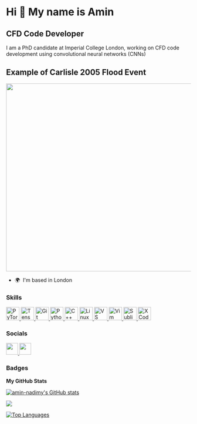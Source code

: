 Hi 👋 My name is Amin
=====================

CFD Code Developer
------------------

I am a PhD candidate at Imperial College London, working on CFD code development using convolutional neural networks (CNNs)

## Example of Carlisle 2005 Flood Event
<img src="https://github.com/Amin-Nadimy/Shallow_Water_Equations_-SWE-/blob/main/SWE_2.gif" width="512" />


* 🌍  I'm based in London

### Skills


<p align="left">
    <a href="https://pytorch.org/" target="_blank" rel="noreferrer">
        <img src="https://raw.githubusercontent.com/danielcranney/readme-generator/main/public/icons/skills/pytorch-colored.svg" width="36" height="36" alt="PyTorch" />
    </a>
    <a href="https://www.tensorflow.org/" target="_blank" rel="noreferrer">
        <img src="https://raw.githubusercontent.com/danielcranney/readme-generator/main/public/icons/skills/tensorflow-colored.svg" width="36" height="36" alt="TensorFlow" />
    </a>
    <a href="https://git-scm.com/" target="_blank" rel="noreferrer">
        <img src="https://raw.githubusercontent.com/danielcranney/readme-generator/main/public/icons/skills/git-colored.svg" width="36" height="36" alt="Git" />
    </a>
    <a href="https://www.python.org/" target="_blank" rel="noreferrer">
        <img src="https://raw.githubusercontent.com/danielcranney/readme-generator/main/public/icons/skills/python-colored.svg" width="36" height="36" alt="Python" />
    </a>
    <a href="https://docs.microsoft.com/en-us/cpp/?view=msvc-170" target="_blank" rel="noreferrer">
        <img src="https://raw.githubusercontent.com/danielcranney/readme-generator/main/public/icons/skills/cplusplus-colored.svg" width="36" height="36" alt="C++" />
    </a>
  <a href="https://www.linux.org" target="_blank" rel="noreferrer">
        <img src="https://raw.githubusercontent.com/danielcranney/readme-generator/main/public/icons/skills/linux-colored.svg" width="36" height="36" alt="Linux" />
    </a>
    <a href="https://code.visualstudio.com/" target="_blank" rel="noreferrer">
        <img src="https://raw.githubusercontent.com/danielcranney/readme-generator/main/public/icons/skills/visualstudiocode.svg" width="36" height="36" alt="VS Code" />
    </a>
    <a href="https://www.vim.org/" target="_blank" rel="noreferrer">
        <img src="https://raw.githubusercontent.com/danielcranney/readme-generator/main/public/icons/skills/vim.svg" width="36" height="36" alt="Vim" />
    </a>
    <a href="https://www.sublimetext.com/index2" target="_blank" rel="noreferrer">
        <img src="https://raw.githubusercontent.com/danielcranney/readme-generator/main/public/icons/skills/sublimetext.svg" width="36" height="36" alt="Sublime Text" />
    </a>
    <a href="https://www.xcode.com" target="_blank" rel="noreferrer">
        <img src="https://raw.githubusercontent.com/danielcranney/readme-generator/main/public/icons/skills/xcode.svg" width="36" height="36" alt="XCode" />
    </a>
</p>



### Socials

<p align="left"> <a href="https://www.github.com/amin-nadimy" target="_blank" rel="noreferrer"> <picture> <source media="(prefers-color-scheme: dark)" srcset="https://raw.githubusercontent.com/danielcranney/readme-generator/main/public/icons/socials/github-dark.svg" /> <source media="(prefers-color-scheme: light)" srcset="https://raw.githubusercontent.com/danielcranney/readme-generator/main/public/icons/socials/github.svg" /> <img src="https://raw.githubusercontent.com/danielcranney/readme-generator/main/public/icons/socials/github.svg" width="32" height="32" /> </picture> </a> <a href="https://www.linkedin.com/in/amin-nadimy" target="_blank" rel="noreferrer"> <picture> <source media="(prefers-color-scheme: dark)" srcset="https://raw.githubusercontent.com/danielcranney/readme-generator/main/public/icons/socials/linkedin-dark.svg" /> <source media="(prefers-color-scheme: light)" srcset="https://raw.githubusercontent.com/danielcranney/readme-generator/main/public/icons/socials/linkedin.svg" /> <img src="https://raw.githubusercontent.com/danielcranney/readme-generator/main/public/icons/socials/linkedin.svg" width="32" height="32" /> </picture> </a></p>

### Badges

<b>My GitHub Stats</b>

<a href="http://www.github.com/amin-nadimy"><img src="https://github-readme-stats.vercel.app/api?username=amin-nadimy&show_icons=true&hide=&count_private=true&title_color=0891b2&text_color=ffffff&icon_color=0891b2&bg_color=000000&hide_border=true&show_icons=true" alt="amin-nadimy's GitHub stats" /></a>

<a href="http://www.github.com/amin-nadimy"><img src="https://github-readme-streak-stats.herokuapp.com/?user=amin-nadimy&stroke=ffffff&background=000000&ring=0891b2&fire=0891b2&currStreakNum=ffffff&currStreakLabel=0891b2&sideNums=ffffff&sideLabels=ffffff&dates=ffffff&hide_border=true" /></a>

<a href="https://github.com/amin-nadimy" align="left"><img src="https://github-readme-stats.vercel.app/api/top-langs/?username=amin-nadimy&langs_count=10&title_color=0891b2&text_color=ffffff&icon_color=0891b2&bg_color=000000&hide_border=true&locale=en&custom_title=Top%20%Languages" alt="Top Languages" /></a>
